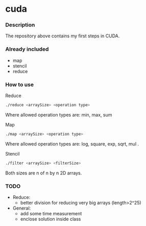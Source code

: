 # cuda

### Description
The repository above contains my first steps in CUDA.

### Already included
 * map
 * stencil
 * reduce

### How to use
Reduce
```bash
./reduce <arraySize> <operation type>
```
Where allowed operation types are: min, max, sum

Map
```bash
./map <arraySize> <operation type>
```
Where allowed operation types are: log, square, exp, sqrt, mul <constant>.

Stencil
```bash
./filter <arraySize> <filterSize>
```
Both sizes are n of n by n 2D arrays.

### TODO
 * Reduce:
   * better division for reducing very big arrays (length>2^25)
 * General:
   * add some time measurement
   * enclose solution inside class
